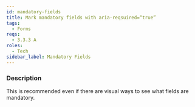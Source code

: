 ```yaml
---
id: mandatory-fields
title: Mark mandatory fields with aria-reqsuired=“true”
tags:
  - Forms
reqs:
  - 3.3.3 A
roles:
  - Tech
sidebar_label: Mandatory Fields
---
```


### Description

This is recommended even if there are visual ways to see what fields are mandatory.

